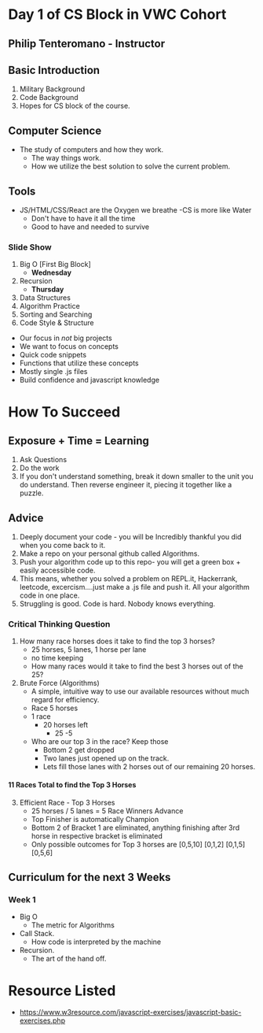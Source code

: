 # Day 1 of CS Block in VWC Cohort

## Philip Tenteromano - Instructor

## Basic Introduction
1. Military Background
2. Code Background
3. Hopes for CS block of the course.

## Computer Science
- The study of computers and how they work.
    - The way things work.
    - How we utilize the best solution to solve the current problem.

## Tools
- JS/HTML/CSS/React are the Oxygen we breathe
-CS is more like Water
    - Don't have to have it all the time
    - Good to have and needed to survive

### Slide Show

1. Big O [First Big Block] 
    - <b>Wednesday</b>
2. Recursion 
    - <b>Thursday</b>
3. Data Structures
4. Algorithm Practice
5. Sorting and Searching
6. Code Style & Structure

- Our focus in <i>not</i> big projects
- We want to focus on concepts
- Quick code snippets
- Functions that utilize these concepts
- Mostly single .js files
- Build confidence and javascript knowledge

# How To Succeed
## Exposure + Time = Learning
1. Ask Questions
2. Do the work
3. If you don't understand something, break it down smaller to the unit you do understand. Then reverse engineer it, piecing it together like a puzzle.

## Advice
1. Deeply document your code - you will be Incredibly thankful you did when you come back to it.
2. Make a repo on your personal github called Algorithms.
3. Push your algorithm code up to this repo- you will get a green box + easily accessible code.
4. This means, whether you solved a problem on REPL.it, Hackerrank, leetcode, excercism....just make a .js file and push it.  All your algorithm code in one place.
5. Struggling is good.  Code is hard.  Nobody knows everything.


### Critical Thinking Question
1. How many race horses does it take to find the top 3 horses?
    - 25 horses, 5 lanes, 1 horse per lane
     - no time keeping
     - How many races would it take to find the best 3 horses out of the 25?
2. Brute Force (Algorithms)
    - A simple, intuitive way to use our available resources without much regard for efficiency.
    - Race 5 horses
     - 1 race
        - 20 horses left
            - 25 -5
    - Who are our top 3 in the race? Keep those
        - Bottom 2 get dropped
        - Two lanes just opened up on the track.
        - Lets fill those lanes with 2 horses out of our remaining 20 horses.

#### 11 Races Total to find the Top 3 Horses

3. Efficient Race - Top 3 Horses
    - 25 horses / 5 lanes = 5 Race Winners Advance
    - Top Finisher is automatically Champion
    - Bottom 2 of Bracket 1 are eliminated, anything finishing after 3rd horse in respective bracket is eliminated
    - Only possible outcomes for Top 3 horses are [0,5,10] [0,1,2] [0,1,5] [0,5,6]

## Curriculum for the next 3 Weeks
### Week 1
- Big O
    - The metric for Algorithms
- Call Stack.
    - How code is interpreted by the machine
- Recursion.
    - The art of the hand off.

# Resource Listed
 - https://www.w3resource.com/javascript-exercises/javascript-basic-exercises.php